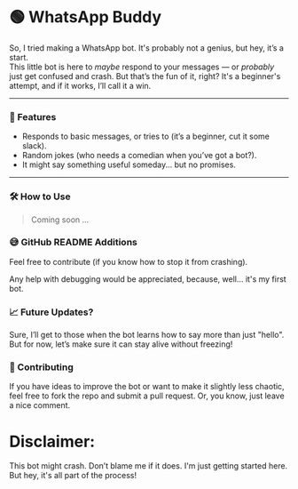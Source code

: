 # 🟢 WhatsApp Buddy

So, I tried making a WhatsApp bot. It's probably not a genius, but hey, it’s a start.  
This little bot is here to *maybe* respond to your messages — or *probably* just get confused and crash. But that’s the fun of it, right? It's a beginner's attempt, and if it works, I’ll call it a win.

---

### 🚀 Features

- Responds to basic messages, or tries to (it’s a beginner, cut it some slack).
- Random jokes (who needs a comedian when you’ve got a bot?).
- It might say something useful someday... but no promises.

---

### 🛠️ How to Use

> Coming soon ...


### 😅 GitHub README Additions
Feel free to contribute (if you know how to stop it from crashing).

Any help with debugging would be appreciated, because, well... it's my first bot.


### 📈 Future Updates?
Sure, I’ll get to those when the bot learns how to say more than just "hello". But for now, let’s make sure it can stay alive without freezing!


### 🤖 Contributing
If you have ideas to improve the bot or want to make it slightly less chaotic, feel free to fork the repo and submit a pull request. Or, you know, just leave a nice comment.

# Disclaimer: 
This bot might crash. Don’t blame me if it does. I'm just getting started here.
But hey, it's all part of the process!
